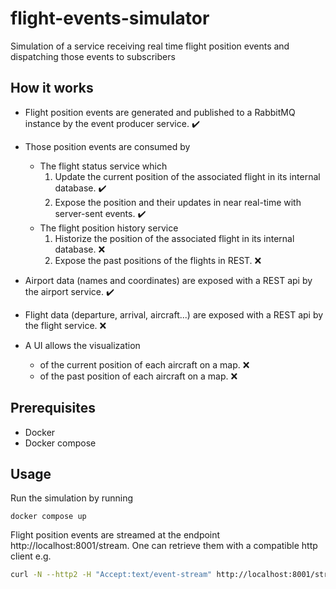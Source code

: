 # flight-events-simulator
Simulation of a service receiving real time flight position events and dispatching those events to subscribers

## How it works

- Flight position events are generated and published to a RabbitMQ instance by the event producer service. :heavy_check_mark:

- Those position events are consumed by
  - The flight status service which
    1. Update the current position of the associated flight in its internal database. :heavy_check_mark:
    1. Expose the position and their updates in near real-time with server-sent events. :heavy_check_mark:
  - The flight position history service
    1. Historize the position of the associated flight in its internal database. :x:
    2. Expose the past positions of the flights in REST. :x:

- Airport data (names and coordinates) are exposed with a REST api by the airport service. :heavy_check_mark:

- Flight data (departure, arrival, aircraft...) are exposed with a REST api by the flight service. :x:

- A UI allows the visualization
  - of the current position of each aircraft on a map. :x:
  - of the past position of each aircraft on a map. :x:



## Prerequisites
- Docker
- Docker compose


## Usage

Run the simulation by running
```
docker compose up
```

Flight position events are streamed at the endpoint http://localhost:8001/stream. One can retrieve them with a compatible http client e.g.
```bash
curl -N --http2 -H "Accept:text/event-stream" http://localhost:8001/stream
```
